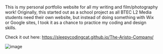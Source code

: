This is my personal portfolio website for all my writing and film/photography work! Originally, this started out as a school project as all BTEC L2 Media students need their own website, but instead of doing something with Wix or Google sites, I took it as a chance to practice my coding and design skills.

Check it out here: https://sleepycodingcat.github.io/The-Aristo-Company/

![image](https://github.com/user-attachments/assets/7c9ffa7e-f177-4ddf-a33f-c7b540c74b57)



<!-- Google Analytics -->
<script async src=
      "https://www.googletagmanager.com/gtag/js?id=G-XXXXXXXXXX">
</script>
<script>
    window.dataLayer = window.dataLayer || [];
    function gtag(){   dataLayer.push(arguments);   }
    gtag('js', new Date());

    gtag('config', 'G-Z20GTZGMZ5');
</script>
